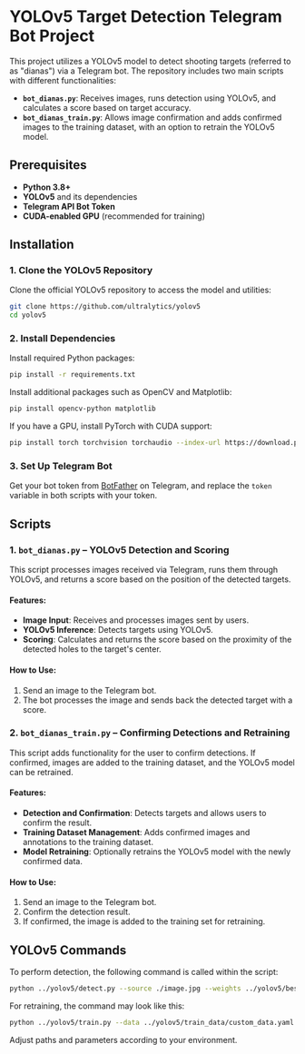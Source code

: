 
# YOLOv5 Target Detection Telegram Bot Project

This project utilizes a YOLOv5 model to detect shooting targets (referred to as "dianas") via a Telegram bot. The repository includes two main scripts with different functionalities:

- **`bot_dianas.py`**: Receives images, runs detection using YOLOv5, and calculates a score based on target accuracy.
- **`bot_dianas_train.py`**: Allows image confirmation and adds confirmed images to the training dataset, with an option to retrain the YOLOv5 model.

## Prerequisites

- **Python 3.8+**
- **YOLOv5** and its dependencies
- **Telegram API Bot Token**
- **CUDA-enabled GPU** (recommended for training)

## Installation

### 1. Clone the YOLOv5 Repository

Clone the official YOLOv5 repository to access the model and utilities:

```bash
git clone https://github.com/ultralytics/yolov5
cd yolov5
```

### 2. Install Dependencies

Install required Python packages:

```bash
pip install -r requirements.txt
```

Install additional packages such as OpenCV and Matplotlib:

```bash
pip install opencv-python matplotlib
```

If you have a GPU, install PyTorch with CUDA support:

```bash
pip install torch torchvision torchaudio --index-url https://download.pytorch.org/whl/cu118
```

### 3. Set Up Telegram Bot

Get your bot token from [BotFather](https://t.me/BotFather) on Telegram, and replace the `token` variable in both scripts with your token.

## Scripts

### 1. `bot_dianas.py` – YOLOv5 Detection and Scoring

This script processes images received via Telegram, runs them through YOLOv5, and returns a score based on the position of the detected targets.

#### Features:

- **Image Input**: Receives and processes images sent by users.
- **YOLOv5 Inference**: Detects targets using YOLOv5.
- **Scoring**: Calculates and returns the score based on the proximity of the detected holes to the target's center.

#### How to Use:

1. Send an image to the Telegram bot.
2. The bot processes the image and sends back the detected target with a score.

### 2. `bot_dianas_train.py` – Confirming Detections and Retraining

This script adds functionality for the user to confirm detections. If confirmed, images are added to the training dataset, and the YOLOv5 model can be retrained.

#### Features:

- **Detection and Confirmation**: Detects targets and allows users to confirm the result.
- **Training Dataset Management**: Adds confirmed images and annotations to the training dataset.
- **Model Retraining**: Optionally retrains the YOLOv5 model with the newly confirmed data.

#### How to Use:

1. Send an image to the Telegram bot.
2. Confirm the detection result.
3. If confirmed, the image is added to the training set for retraining.

## YOLOv5 Commands

To perform detection, the following command is called within the script:

```bash
python ../yolov5/detect.py --source ./image.jpg --weights ../yolov5/best.pt --img 640 --hide-labels --exist-ok --project ../outputs --line-thickness 1 --save-txt
```

For retraining, the command may look like this:

```bash
python ../yolov5/train.py --data ../yolov5/train_data/custom_data.yaml --weights ../yolov5/best.pt --epochs 300 --batch-size 16 --img-size 640
```

Adjust paths and parameters according to your environment.
